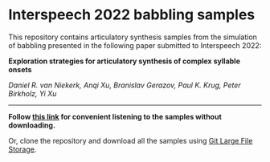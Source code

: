 Interspeech 2022 babbling samples
=================================

This repository contains articulatory synthesis samples from the simulation of babbling presented in the following paper submitted to Interspeech 2022:

**Exploration strategies for articulatory synthesis of complex syllable onsets**

*Daniel R. van Niekerk, Anqi Xu, Branislav Gerazov, Paul K. Krug, Peter Birkholz, Yi Xu*

---
**Follow [this link](https://danielshaps.github.io/#is2022) for convenient listening to the samples without downloading.**

Or, clone the repository and download all the samples using [Git Large File Storage](https://git-lfs.github.com/).
